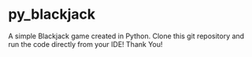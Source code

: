 # py_blackjack
A simple Blackjack game created in Python.
Clone this git repository and run the code directly from your IDE!
Thank You!
